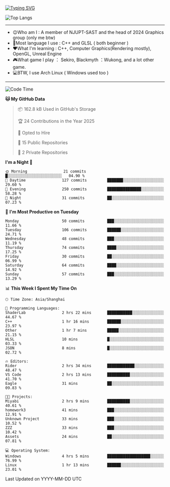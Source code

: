 <a href="https://git.io/typing-svg">
  <img src="https://readme-typing-svg.demolab.com?font=Fira+Code&pause=1000&random=false&width=435&separator=%3D&lines=std%3A%3Aprintln(%22Hello,+world!%22);" alt="Typing SVG" />
</a>

![Top Langs](https://github-readme-stats.vercel.app/api/top-langs/?username=FOTH0626&theme=transparent)

---

- 😉Who am I : A member of NJUPT-SAST and the head of 2024 Graphics group (only me btw)
- 📖Most language I use : C++ and GLSL ( both beginner )
- ❤What I'm learning : C++, Computer Graphics(Rendering mostly), OpenGL, Unreal Engine
- 🎮What game I play ： Sekiro, Blackmyth ：Wukong, and a lot other game.
- 💻BTW, I use Arch Linux ( Windows used too )
---
<!--START_SECTION:waka-->
![Code Time](http://img.shields.io/badge/Code%20Time-95%20hrs%2020%20mins-blue)

**🐱 My GitHub Data** 

> 📦 162.8 kB Used in GitHub's Storage 
 > 
> 🏆 24 Contributions in the Year 2025
 > 
> 💼 Opted to Hire
 > 
> 📜 15 Public Repositories 
 > 
> 🔑 2 Private Repositories 
 > 
**I'm a Night 🦉** 

```text
🌞 Morning                21 commits          █░░░░░░░░░░░░░░░░░░░░░░░░   04.90 % 
🌆 Daytime                127 commits         ███████░░░░░░░░░░░░░░░░░░   29.60 % 
🌃 Evening                250 commits         ███████████████░░░░░░░░░░   58.28 % 
🌙 Night                  31 commits          ██░░░░░░░░░░░░░░░░░░░░░░░   07.23 % 
```
📅 **I'm Most Productive on Tuesday** 

```text
Monday                   50 commits          ███░░░░░░░░░░░░░░░░░░░░░░   11.66 % 
Tuesday                  106 commits         ██████░░░░░░░░░░░░░░░░░░░   24.71 % 
Wednesday                48 commits          ███░░░░░░░░░░░░░░░░░░░░░░   11.19 % 
Thursday                 74 commits          ████░░░░░░░░░░░░░░░░░░░░░   17.25 % 
Friday                   30 commits          ██░░░░░░░░░░░░░░░░░░░░░░░   06.99 % 
Saturday                 64 commits          ████░░░░░░░░░░░░░░░░░░░░░   14.92 % 
Sunday                   57 commits          ███░░░░░░░░░░░░░░░░░░░░░░   13.29 % 
```


📊 **This Week I Spent My Time On** 

```text
🕑︎ Time Zone: Asia/Shanghai

💬 Programming Languages: 
ShaderLab                2 hrs 22 mins       ███████████░░░░░░░░░░░░░░   44.67 % 
C++                      1 hr 16 mins        ██████░░░░░░░░░░░░░░░░░░░   23.97 % 
Other                    1 hr 7 mins         █████░░░░░░░░░░░░░░░░░░░░   21.15 % 
HLSL                     10 mins             █░░░░░░░░░░░░░░░░░░░░░░░░   03.33 % 
JSON                     8 mins              █░░░░░░░░░░░░░░░░░░░░░░░░   02.72 % 

🔥 Editors: 
Rider                    2 hrs 34 mins       ████████████░░░░░░░░░░░░░   48.47 % 
VS Code                  2 hrs 13 mins       ██████████░░░░░░░░░░░░░░░   41.70 % 
Eagle                    31 mins             ██░░░░░░░░░░░░░░░░░░░░░░░   09.83 % 

🐱‍💻 Projects: 
Miyabi                   2 hrs 9 mins        ██████████░░░░░░░░░░░░░░░   40.61 % 
homework3                41 mins             ███░░░░░░░░░░░░░░░░░░░░░░   12.91 % 
Unknown Project          33 mins             ███░░░░░░░░░░░░░░░░░░░░░░   10.52 % 
ZZZ                      33 mins             ███░░░░░░░░░░░░░░░░░░░░░░   10.42 % 
Assets                   24 mins             ██░░░░░░░░░░░░░░░░░░░░░░░   07.81 % 

💻 Operating System: 
Windows                  4 hrs 5 mins        ███████████████████░░░░░░   76.99 % 
Linux                    1 hr 13 mins        ██████░░░░░░░░░░░░░░░░░░░   23.01 % 
```


 Last Updated on YYYY-MM-DD UTC
<!--END_SECTION:waka-->
